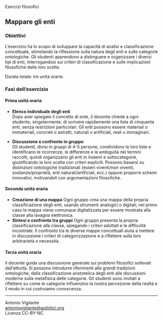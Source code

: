 <link rel="stylesheet" href="../assets/style.css">

<div class="callout">
Esercizi filosofici
</div>

## Mappare gli enti

### Obiettivi
L’esercizio ha lo scopo di sviluppare la capacità di analisi e classificazione concettuale, stimolando la riflessione sulla natura degli enti e sulle categorie ontologiche. Gli studenti apprendono a distinguere e organizzare i diversi tipi di enti, interrogandosi sui criteri di classificazione e sulle implicazioni filosofiche delle loro scelte.

Durata totale: tre unità orarie.

### Fasi dell’esercizio

#### Prima unità oraria

- **Elenco individuale degli enti**  
Dopo aver spiegato il concetto di _ente_, il docente chiede a ogni studente, singolarmente, di scrivere rapidamente una lista di cinquanta enti, senza restrizioni particolari. Gli enti possono essere materiali o immateriali, concreti o astratti, naturali o artificiali, reali o immaginari. 

- **Discussione e confronto in gruppo**   
Gli studenti, divisi in gruppi di 4-5 persone, condividono le loro liste e identificano le ricorrenze, le differenze e le ambiguità nei termini raccolti, quindi organizzano gli enti in insiemi e sottocategorie, giustificando la loro scelta con criteri espliciti. Possono basarsi su distinzioni ontologiche tradizionali (esseri viventi/non viventi, sostanze/proprietà, enti naturali/artificiali, ecc.) oppure proporre schemi innovativi, motivandoli con argomentazioni filosofiche.

#### Seconda unità oraria

- **Creazione di una mappa**
Ogni gruppo crea una mappa della propria classificazione degli enti, usando strumenti analogici o digitali; nel primo caso la mappa viene comunque digitalizzata per essere mostrata alla classe alla lavagna elettronica.
- **Sintesi e confronto tra gruppi**
Ogni gruppo presenta la propria classificazione alla classe, spiegando i criteri adottati e le difficoltà incontrate. Il confronto tra le diverse mappe concettuali aiuta a mettere in discussione i criteri di categorizzazione e a riflettere sulla loro arbitrarietà o necessità.

#### Terza unità oraria
 
Il docente guida una discussione generale sui problemi filosofici sollevati dall’attività. Si possono introdurre riferimenti alle grandi tradizioni ontologiche, dalla classificazione aristotelica degli enti alle discussioni moderne sulla metafisica delle categorie. Gli studenti sono invitati a riflettere su come le categorie influenzino la nostra percezione della realtà e il modo in cui costruiamo conoscenza.

---
Antonio Vigilante  
antoniovigilante@autistici.org  
Licenza CC-BY-NC






